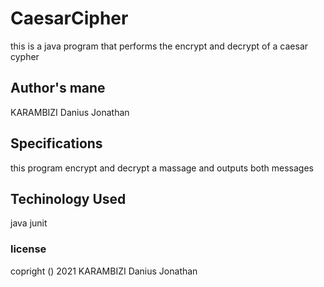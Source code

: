 # CaesarCipher
this is a java program that performs the encrypt and decrypt of a caesar cypher
## Author's mane
KARAMBIZI Danius Jonathan
## Specifications
this program encrypt and decrypt a massage and outputs both messages 
## Techinology Used 
java
junit
### license 
copright () 2021 KARAMBIZI Danius Jonathan


